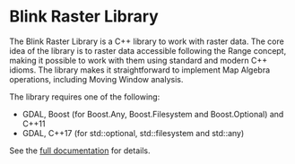 # Blink Raster Library

The Blink Raster Library is a C++ library to work with raster data. The core idea of the library is to raster data accessible following the Range concept, making it possible to work with them using standard and modern C++ idioms. The library makes it straightforward to implement Map Algebra operations, including Moving Window analysis.

The library requires one of the following:
- GDAL, Boost (for Boost.Any, Boost.Filesystem and Boost.Optional) and C++11
- GDAL, C++17 (for std\::optional, std\::filesystem and std\::any)

See the [full documentation](./documentation/raster.md) for details.


   